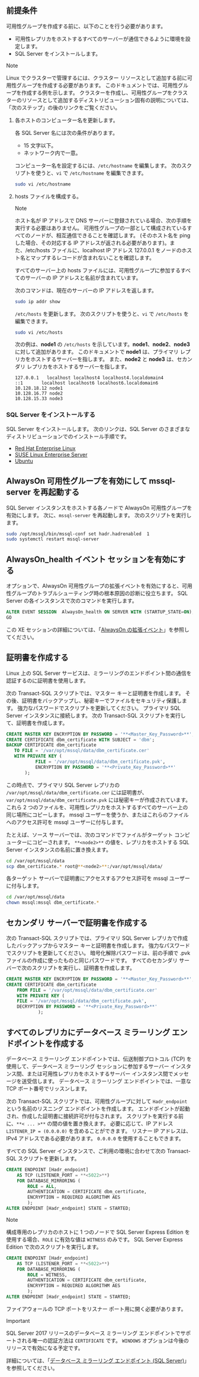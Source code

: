 ## <a name="prerequisites"></a>前提条件

可用性グループを作成する前に、以下のことを行う必要があります。

- 可用性レプリカをホストするすべてのサーバーが通信できるように環境を設定します。
- SQL Server をインストールします。

>[!NOTE]
>Linux でクラスターで管理するには、クラスター リソースとして追加する前に可用性グループを作成する必要があります。 このドキュメントでは、可用性グループを作成する例を示します。 クラスターを作成し、可用性グループをクラスターのリソースとして追加するディストリビューション固有の説明については、「次のステップ」の後のリンクをご覧ください。

1. 各ホストのコンピューター名を更新します。

   各 SQL Server 名には次の条件があります。
   
   - 15 文字以下。
   - ネットワーク内で一意。
   
   コンピューター名を設定するには、`/etc/hostname` を編集します。 次のスクリプトを使うと、`vi` で `/etc/hostname` を編集できます。

   ```bash
   sudo vi /etc/hostname
   ```

2. hosts ファイルを構成する。

    >[!NOTE]
    >ホスト名が IP アドレスで DNS サーバーに登録されている場合、次の手順を実行する必要はありません。 可用性グループの一部として構成されているすべてのノードが、相互通信できることを確認します。 (そのホスト名を ping した場合、その対応する IP アドレスが返される必要があります)。また、/etc/hosts ファイルに、localhost IP アドレス 127.0.0.1 をノードのホスト名とマップするレコードが含まれないことを確認します。
    >

   すべてのサーバー上の hosts ファイルには、可用性グループに参加するすべてのサーバーの IP アドレスと名前が含まれています。 

   次のコマンドは、現在のサーバーの IP アドレスを返します。

   ```bash
   sudo ip addr show
   ```

   `/etc/hosts` を更新します。 次のスクリプトを使うと、`vi` で `/etc/hosts` を編集できます。

   ```bash
   sudo vi /etc/hosts
   ```

   次の例は、**node1** の `/etc/hosts` を示しています。**node1**、**node2**、**node3** に対して追加があります。 このドキュメントで **node1** は、プライマリ レプリカをホストするサーバーを指します。 また、**node2** と **node3** は、セカンダリ レプリカをホストするサーバーを指します。

    ```
    127.0.0.1   localhost localhost4 localhost4.localdomain4
    ::1       localhost localhost6 localhost6.localdomain6
    10.128.18.12 node1
    10.128.16.77 node2
    10.128.15.33 node3
    ```

### <a name="install-sql-server"></a>SQL Server をインストールする

SQL Server をインストールします。 次のリンクは、SQL Server のさまざまなディストリビューションでのインストール手順です。 

- [Red Hat Enterprise Linux](../linux/quickstart-install-connect-red-hat.md)
- [SUSE Linux Enterprise Server](../linux/quickstart-install-connect-suse.md)
- [Ubuntu](../linux/quickstart-install-connect-ubuntu.md)

## <a name="enable-alwayson-availability-groups-and-restart-mssql-server"></a>AlwaysOn 可用性グループを有効にして mssql-server を再起動する

SQL Server インスタンスをホストする各ノードで AlwaysOn 可用性グループを有効にします。 次に、`mssql-server` を再起動します。 次のスクリプトを実行します。

```bash
sudo /opt/mssql/bin/mssql-conf set hadr.hadrenabled  1
sudo systemctl restart mssql-server
```

##  <a name="enable-an-alwayson_health-event-session"></a>AlwaysOn_health イベント セッションを有効にする 

オプションで、AlwaysOn 可用性グループの拡張イベントを有効にすると、可用性グループのトラブルシューティング時の根本原因の診断に役立ちます。 SQL Server の各インスタンスで次のコマンドを実行します。 

```SQL
ALTER EVENT SESSION  AlwaysOn_health ON SERVER WITH (STARTUP_STATE=ON);
GO
```

この XE セッションの詳細については、「[AlwaysOn の拡張イベント](https://msdn.microsoft.com/library/dn135324.aspx)」を参照してください。

## <a name="create-a-certificate"></a>証明書を作成する

Linux 上の SQL Server サービスは、ミラーリングのエンドポイント間の通信を認証するのに証明書を使用します。 

次の Transact-SQL スクリプトでは、マスター キーと証明書を作成します。 その後、証明書をバックアップし、秘密キーでファイルをセキュリティ保護します。 強力なパスワードでスクリプトを更新してください。 プライマリ SQL Server インスタンスに接続します。 次の Transact-SQL スクリプトを実行して、証明書を作成します。

```SQL
CREATE MASTER KEY ENCRYPTION BY PASSWORD = '**<Master_Key_Password>**';
CREATE CERTIFICATE dbm_certificate WITH SUBJECT = 'dbm';
BACKUP CERTIFICATE dbm_certificate
   TO FILE = '/var/opt/mssql/data/dbm_certificate.cer'
   WITH PRIVATE KEY (
           FILE = '/var/opt/mssql/data/dbm_certificate.pvk',
           ENCRYPTION BY PASSWORD = '**<Private_Key_Password>**'
       );
```

この時点で、プライマリ SQL Server レプリカの `/var/opt/mssql/data/dbm_certificate.cer` には証明書が、`var/opt/mssql/data/dbm_certificate.pvk` には秘密キーが作成されています。 これら 2 つのファイルを、可用性レプリカをホストするすべてのサーバー上の同じ場所にコピーします。 mssql ユーザーを使うか、またはこれらのファイルへのアクセス許可を mssql ユーザーに付与します。 

たとえば、ソース サーバーでは、次のコマンドでファイルがターゲット コンピューターにコピーされます。 `**<node2>**` の値を、レプリカをホストする SQL Server インスタンスの名前に置き換えます。 

```bash
cd /var/opt/mssql/data
scp dbm_certificate.* root@**<node2>**:/var/opt/mssql/data/
```

各ターゲット サーバーで証明書にアクセスするアクセス許可を mssql ユーザーに付与します。

```bash
cd /var/opt/mssql/data
chown mssql:mssql dbm_certificate.*
```

## <a name="create-the-certificate-on-secondary-servers"></a>セカンダリ サーバーで証明書を作成する

次の Transact-SQL スクリプトでは、プライマリ SQL Server レプリカで作成したバックアップからマスター キーと証明書を作成します。 強力なパスワードでスクリプトを更新してください。 暗号化解除パスワードは、前の手順で .pvk ファイルの作成に使ったものと同じパスワードです。 すべてのセカンダリ サーバーで次のスクリプトを実行し、証明書を作成します。

```SQL
CREATE MASTER KEY ENCRYPTION BY PASSWORD = '**<Master_Key_Password>**';
CREATE CERTIFICATE dbm_certificate
    FROM FILE = '/var/opt/mssql/data/dbm_certificate.cer'
    WITH PRIVATE KEY (
    FILE = '/var/opt/mssql/data/dbm_certificate.pvk',
    DECRYPTION BY PASSWORD = '**<Private_Key_Password>**'
            );
```

## <a name="create-the-database-mirroring-endpoints-on-all-replicas"></a>すべてのレプリカにデータベース ミラーリング エンドポイントを作成する

データベース ミラーリング エンドポイントでは、伝送制御プロトコル (TCP) を使用して、データベース ミラーリング セッションに参加するサーバー インスタンス間、または可用性レプリカをホストするサーバー インスタンス間でメッセージを送受信します。 データベース ミラーリング エンドポイントでは、一意な TCP ポート番号でリッスンします。 

次の Transact-SQL スクリプトでは、可用性グループに対して `Hadr_endpoint` という名前のリスニング エンドポイントを作成します。 エンドポイントが起動され、作成した証明書に接続許可が付与されます。 スクリプトを実行する前に、`**< ... >**` の間の値を置き換えます。 必要に応じて、IP アドレス `LISTENER_IP = (0.0.0.0)` を含めることができます。 リスナー IP アドレスは、IPv4 アドレスである必要があります。 `0.0.0.0` を使用することもできます。 

すべての SQL Server インスタンスで、ご利用の環境に合わせて次の Transact-SQL スクリプトを更新します。 

```SQL
CREATE ENDPOINT [Hadr_endpoint]
    AS TCP (LISTENER_PORT = **<5022>**)
    FOR DATABASE_MIRRORING (
        ROLE = ALL,
        AUTHENTICATION = CERTIFICATE dbm_certificate,
        ENCRYPTION = REQUIRED ALGORITHM AES
        );
ALTER ENDPOINT [Hadr_endpoint] STATE = STARTED;
```

>[!NOTE]
>構成専用のレプリカのホストに 1 つのノードで SQL Server Express Edition を使用する場合、`ROLE` に有効な値は `WITNESS` のみです。 SQL Server Express Edition で次のスクリプトを実行します。

```SQL
CREATE ENDPOINT [Hadr_endpoint]
    AS TCP (LISTENER_PORT = **<5022>**)
    FOR DATABASE_MIRRORING (
        ROLE = WITNESS,
        AUTHENTICATION = CERTIFICATE dbm_certificate,
        ENCRYPTION = REQUIRED ALGORITHM AES
        );
ALTER ENDPOINT [Hadr_endpoint] STATE = STARTED;
```

ファイアウォールの TCP ポートをリスナー ポート用に開く必要があります。



>[!IMPORTANT]
>SQL Server 2017 リリースのデータベース ミラーリング エンドポイントでサポートされる唯一の認証方法は `CERTIFICATE` です。 `WINDOWS` オプションは今後のリリースで有効になる予定です。

詳細については、「[データベース ミラーリング エンドポイント (SQL Server)](https://msdn.microsoft.com/library/ms179511.aspx)」を参照してください。


